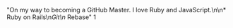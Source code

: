"On my way to becoming a GitHub Master. I love Ruby and JavaScript.\n\n* Ruby on Rails\n*Git\n* Rebase" 
1
